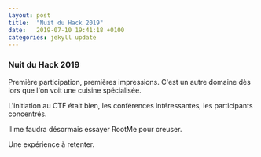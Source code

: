 ```yaml
---
layout: post
title:  "Nuit du Hack 2019"
date:   2019-07-10 19:41:18 +0100
categories: jekyll update
---
```


### Nuit du Hack 2019

Première participation, premières impressions. C'est un autre domaine dès lors que l'on voit une cuisine spécialisée.

L'initiation au CTF était bien, les conférences intéressantes, les participants concentrés.

Il me faudra désormais essayer RootMe pour creuser.

Une expérience à retenter.
